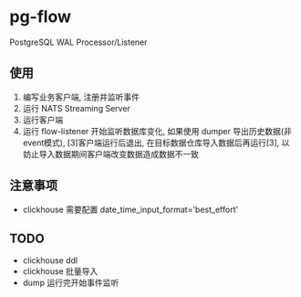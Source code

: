 # pg-flow
PostgreSQL WAL Processor/Listener

## 使用
1. 编写业务客户端, 注册并监听事件
2. 运行 NATS Streaming Server
3. 运行客户端
4. 运行 flow-listener 开始监听数据库变化, 如果使用 dumper 导出历史数据(非event模式), [3]客户端运行后退出, 在目标数据仓库导入数据后再运行[3], 以妨止导入数据期间客户端改变数据造成数据不一致


## 注意事项
- clickhouse 需要配置 date_time_input_format='best_effort'

## TODO
- clickhouse ddl
- clickhouse 批量导入
- dump 运行完开始事件监听
